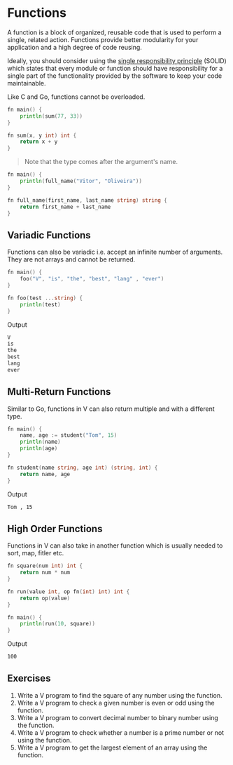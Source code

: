 # Functions

A function is a block of organized, reusable code that is used to perform a single, related action. Functions provide better modularity for your application and a high degree of code reusing.

Ideally, you should consider using the [single responsibility principle](https://en.wikipedia.org/wiki/Single_responsibility_principle) (SOLID) which states that every module or function should have responsibility for a single part of the functionality provided by the software to keep your code maintainable.

Like C and Go, functions cannot be overloaded.

```go
fn main() {
	println(sum(77, 33))
}

fn sum(x, y int) int {
	return x + y
}
```

> Note that the type comes after the argument's name.

```go
fn main() {
	println(full_name("Vitor", "Oliveira"))
}

fn full_name(first_name, last_name string) string {
	return first_name + last_name
}
```

## Variadic Functions

Functions can also be variadic i.e. accept an infinite number of arguments. They are not arrays and cannot be returned.

```go
fn main() {
	foo("V", "is", "the", "best", "lang" , "ever")
}

fn foo(test ...string) {
	println(test)
}
```

Output

```bash
V
is
the
best
lang
ever
```

## Multi-Return Functions

Similar to Go, functions in V can also return multiple and with a different type.

```go
fn main() {
	name, age := student("Tom", 15)
	println(name)
	println(age)
}

fn student(name string, age int) (string, int) {
	return name, age
}
```

Output

```bash
Tom , 15
```

## High Order Functions

Functions in V can also take in another function which is usually needed to sort, map, fitler etc.

```go
fn square(num int) int {
	return num * num
}

fn run(value int, op fn(int) int) int {
	return op(value)
}

fn main() {
	println(run(10, square))
}
```

Output

```bash
100
```

## Exercises

1. Write a V program to find the square of any number using the function.
2. Write a V program to check a given number is even or odd using the function.
3. Write a V program to convert decimal number to binary number using the function.
4. Write a V program to check whether a number is a prime number or not using the function.
5. Write a V program to get the largest element of an array using the function.
